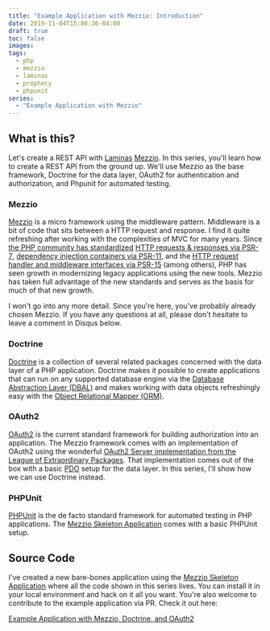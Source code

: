 ```yaml
---
title: "Example Application with Mezzio: Introduction"
date: 2019-11-04T15:08:36-04:00
draft: true
toc: false
images:
tags:
  - php
  - mezzio
  - laminas
  - prophecy
  - phpunit
series:
  - "Example Application with Mezzio"
---
```


## What is this?

Let's create a REST API with [Laminas](https://getlaminas.org/)  [Mezzio](https://getexpressive.org/). In this series, you'll learn how to create a REST API from the ground up. We'll use Mezzio as the base framework, Doctrine for the data layer, OAuth2 for authentication and authorization, and Phpunit for automated testing.

### Mezzio

[Mezzio](https://getexpressive.org/) is a micro framework using the middleware pattern. Middleware is a bit of code that sits between a HTTP request and response. I find it quite refreshing after working with the complexities of MVC for many years. Since [the PHP community has standardized](https://www.php-fig.org/psr/) [HTTP requests & responses via PSR-7](https://www.php-fig.org/psr/psr-7/), [dependency injection containers via PSR-11](https://www.php-fig.org/psr/psr-11/), and the [HTTP request handler and middleware interfaces via PSR-15](https://www.php-fig.org/psr/psr-15/) (among others), PHP has seen growth in modernizing legacy applications using the new tools. Mezzio has taken full advantage of the new standards and serves as the basis for much of that new growth.

I won't go into any more detail. Since you're here, you've probably already chosen Mezzio. If you have any questions at all, please don't hesitate to leave a comment in Disqus below.

### Doctrine

[Doctrine](https://www.doctrine-project.org/) is a collection of several related packages concerned with the data layer of a PHP application. Doctrine makes it possible to create applications that can run on any supported database engine via the [Database Abstraction Layer (DBAL)](https://www.doctrine-project.org/projects/dbal.html) and makes working with data objects refreshingly easy with the [Object Relational Mapper (ORM)](https://www.doctrine-project.org/projects/orm.html).

### OAuth2

[OAuth2](https://oauth.net/2/) is the current standard framework for building authorization into an application. The Mezzio framework comes with an implementation of OAuth2 using the wonderful [OAuth2 Server implementation from the League of Extraordinary Packages](https://oauth2.thephpleague.com/). That implementation comes out of the box with a basic [PDO](https://www.php.net/pdo) setup for the data layer. In this series, I'll show how we can use Doctrine instead.

### PHPUnit

[PHPUnit](https://phpunit.de/) is the de facto standard framework for automated testing in PHP applications. The [Mezzio Skeleton Application](https://github.com/zendframework/zend-expressive-skeleton) comes with a basic PHPUnit setup.

## Source Code

I've created a new bare-bones application using the [Mezzio Skeleton Application](https://github.com/zendframework/zend-expressive-skeleton) where all the code shown in this series lives. You can install it in your local environment and hack on it all you want. You're also welcome to contribute to the example application via PR. Check it out here:

[Example Application with Mezzio, Doctrine, and OAuth2](https://github.com/marcguyer/mezzio-doctrine-oauth2-example)
